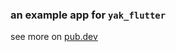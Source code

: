 ### an example app for `yak_flutter`

see more on [pub.dev][pub]

[pub]: https://pub.dev/packages/yak_flutter
